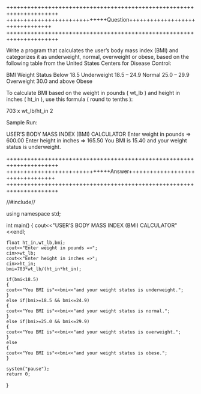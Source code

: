 +++++++++++++++++++++++++++++++++++++++++++++++++++++++++++++++++++++
+++++++++++++++++++++++++++++Question++++++++++++++++++++++++++++++++
+++++++++++++++++++++++++++++++++++++++++++++++++++++++++++++++++++++

Write a program that calculates the user’s body mass index (BMI) and categorizes it as
underweight, normal, overweight or obese, based on the following table from the United States
Centers for Disease Control:

BMI  Weight Status
Below 18.5 Underweight
18.5 – 24.9 Normal
25.0 – 29.9  Overweight
30.0 and above  Obese

To calculate BMI based on the weight in pounds ( wt_lb ) and height in inches ( ht_in ), use this
formula ( round to tenths ):

703 x wt_lb/ht_in 2

Sample Run:

USER’S BODY MASS INDEX (BMI) CALCULATOR
Enter weight in pounds => 600.00
Enter height in inches => 165.50
You BMI is 15.40 and your weight status is underweight.

+++++++++++++++++++++++++++++++++++++++++++++++++++++++++++++++++++++
++++++++++++++++++++++++++++++Answer+++++++++++++++++++++++++++++++++
+++++++++++++++++++++++++++++++++++++++++++++++++++++++++++++++++++++

//#include<iostream>//

using namespace std;

int main()
{
	cout<<"USER’S BODY MASS INDEX (BMI) CALCULATOR"<<endl;
	
	float ht_in,wt_lb,bmi;
	cout<<"Enter weight in pounds =>";
	cin>>wt_lb;
	cout<<"Enter height in inches =>";
	cin>>ht_in;
	bmi=703*wt_lb/(ht_in*ht_in);
	
	if(bmi<18.5)
	{
	cout<<"You BMI is"<<bmi<<"and your weight status is underweight.";
    }
	else if(bmi>=18.5 && bmi<=24.9)
	{
	cout<<"You BMI is"<<bmi<<"and your weight status is normal.";
	}
	else if(bmi>=25.0 && bmi<=29.9) 
	{
	cout<<"You BMI is"<<bmi<<"and your weight status is overweight.";
	}
	else
	{
	cout<<"You BMI is"<<bmi<<"and your weight status is obese.";
	}
	
	system("pause"); 
	return 0;
} 


